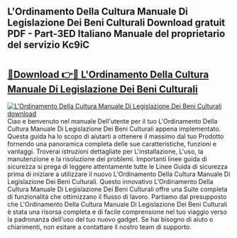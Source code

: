 ## L'Ordinamento Della Cultura Manuale Di Legislazione Dei Beni Culturali Download gratuit PDF - Part-3ED Italiano Manuale del proprietario del servizio Kc9iC

# <h2><a href="http://dffxna.blite.top/?on=L%27Ordinamento+Della+Cultura+Manuale+Di+Legislazione+Dei+Beni+Culturali">🔗Download 👉🔴 L'Ordinamento Della Cultura Manuale Di Legislazione Dei Beni Culturali</a></h2>

[![L'Ordinamento Della Cultura Manuale Di Legislazione Dei Beni Culturali download](https://i.imgur.com/lujVjoI.png)](http://dffxna.blite.top/?on=L%27Ordinamento+Della+Cultura+Manuale+Di+Legislazione+Dei+Beni+Culturali)
Ciao e benvenuto nel manuale Dell'utente per il tuo L'Ordinamento Della Cultura Manuale Di Legislazione Dei Beni Culturali appena implementato. Questa guida ha lo scopo di aiutarti a ottenere il massimo dal tuo Prodotto fornendo una panoramica completa delle sue caratteristiche, funzioni e vantaggi. Troverai istruzioni dettagliate per L'installazione, L'uso, la manutenzione e la risoluzione dei problemi. Importanti linee guida di sicurezza si prega di leggere attentamente tutte le Linee Guida di sicurezza prima di iniziare a utilizzare il nuovo L'Ordinamento Della Cultura Manuale Di Legislazione Dei Beni Culturali. Questo innovativo L'Ordinamento Della Cultura Manuale Di Legislazione Dei Beni Culturali offre una Suite completa di funzionalità che ottimizzano il flusso di lavoro. Partiamo dal presupposto che L'Ordinamento Della Cultura Manuale Di Legislazione Dei Beni Culturali è stata una risorsa completa e di facile comprensione nel tuo viaggio verso la padronanza dell'uso del tuo nuovo gadget. Se hai bisogno di aiuto o chiarimenti, non esitare a contattare il nostro team di supporto.
